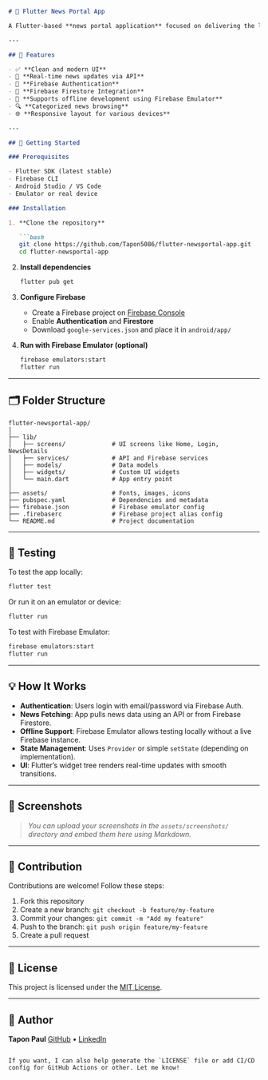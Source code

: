 

````markdown
# 📰 Flutter News Portal App

A Flutter-based **news portal application** focused on delivering the latest updates, tech breakthroughs, and software development news. The app features a clean UI, real-time data fetching, offline access via Firebase Emulator, and Firebase Authentication.

---

## 📱 Features

- ✅ **Clean and modern UI**
- 🔄 **Real-time news updates via API**
- 🔐 **Firebase Authentication**
- 💾 **Firebase Firestore Integration**
- 📴 **Supports offline development using Firebase Emulator**
- 🔍 **Categorized news browsing**
- 🌐 **Responsive layout for various devices**

---

## 🚀 Getting Started

### Prerequisites

- Flutter SDK (latest stable)
- Firebase CLI
- Android Studio / VS Code
- Emulator or real device

### Installation

1. **Clone the repository**

   ```bash
   git clone https://github.com/Tapon5086/flutter-newsportal-app.git
   cd flutter-newsportal-app
````

2. **Install dependencies**

   ```bash
   flutter pub get
   ```

3. **Configure Firebase**

   * Create a Firebase project on [Firebase Console](https://console.firebase.google.com/)
   * Enable **Authentication** and **Firestore**
   * Download `google-services.json` and place it in `android/app/`

4. **Run with Firebase Emulator (optional)**

   ```bash
   firebase emulators:start
   flutter run
   ```

---

## 🗂️ Folder Structure

```
flutter-newsportal-app/
│
├── lib/
│   ├── screens/             # UI screens like Home, Login, NewsDetails
│   ├── services/            # API and Firebase services
│   ├── models/              # Data models
│   ├── widgets/             # Custom UI widgets
│   └── main.dart            # App entry point
│
├── assets/                  # Fonts, images, icons
├── pubspec.yaml             # Dependencies and metadata
├── firebase.json            # Firebase emulator config
├── .firebaserc              # Firebase project alias config
└── README.md                # Project documentation
```

---

## 🧪 Testing

To test the app locally:

```bash
flutter test
```

Or run it on an emulator or device:

```bash
flutter run
```

To test with Firebase Emulator:

```bash
firebase emulators:start
flutter run
```

---

## 💡 How It Works

* **Authentication**: Users login with email/password via Firebase Auth.
* **News Fetching**: App pulls news data using an API or from Firebase Firestore.
* **Offline Support**: Firebase Emulator allows testing locally without a live Firebase instance.
* **State Management**: Uses `Provider` or simple `setState` (depending on implementation).
* **UI**: Flutter’s widget tree renders real-time updates with smooth transitions.

---

## 📸 Screenshots

> *You can upload your screenshots in the `assets/screenshots/` directory and embed them here using Markdown.*

---

## 🤝 Contribution

Contributions are welcome! Follow these steps:

1. Fork this repository
2. Create a new branch: `git checkout -b feature/my-feature`
3. Commit your changes: `git commit -m "Add my feature"`
4. Push to the branch: `git push origin feature/my-feature`
5. Create a pull request

---

## 📃 License

This project is licensed under the [MIT License](LICENSE).

---

## 👤 Author

**Tapon Paul**
[GitHub](https://github.com/Tapon5086) • [LinkedIn](https://linkedin.com/in/taponpaul)

```

If you want, I can also help generate the `LICENSE` file or add CI/CD config for GitHub Actions or other. Let me know!
```
